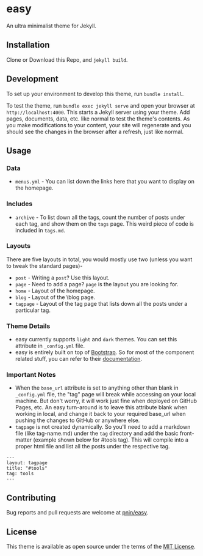# easy

An ultra minimalist theme for Jekyll.

## Installation

Clone or Download this Repo, and `jekyll build`.

## Development

To set up your environment to develop this theme, run `bundle install`.

To test the theme, run `bundle exec jekyll serve` and open your browser at `http://localhost:4000`. This starts a Jekyll server using your theme. Add pages, documents, data, etc. like normal to test the theme's contents. As you make modifications to your content, your site will regenerate and you should see the changes in the browser after a refresh, just like normal.

## Usage

### Data

+ `menus.yml` - You can list down the links here that you want to display on the homepage.

### Includes

+ `archive` - To list down all the tags, count the number of posts under each tag, and show them on the `tags` page. This weird piece of code is included in `tags.md`. 

### Layouts

There are five layouts in total, you would mostly use two (unless you want to tweak the standard pages)-
+ `post` - Writing a `post`? Use this layout.
+ `page` - Need to add a page? `page` is the layout you are looking for.
+ `home` - Layout of the homepage.
+ `blog` - Layout of the \blog page.
+ `tagpage` - Layout of the tag page that lists down all the posts under a particular tag.

### Theme Details

+ easy currently supports `light` and `dark` themes. You can set this attribute in `_config.yml` file.
+ easy is entirely built on top of [Bootstrap](https://github.com/twbs/bootstrap). So for most of the component related stuff, you can refer to their [documentation](https://getbootstrap.com/docs/5.2/components/).

### Important Notes

+ When the `base_url` attribute is set to anything other than blank in `_config.yml` file, the "tag" page will break while accessing on your local machine. But don't worry, it will work just fine when deployed on GitHub Pages, etc. An easy turn-around is to leave this attribute blank when working in local, and change it back to your required base_url when pushing the changes to GitHub or anywhere else.
+ `tagpage` is not created dynamically. So you'll need to add a markdown file (like tag-name.md) under the `tag` directory and add the basic front-matter (example shown below for #tools tag). This will compile into a proper html file and list all the posts under the respective tag.

```
---
layout: tagpage
title: "#tools"
tag: tools
---
```

## Contributing

Bug reports and pull requests are welcome at [pnin/easy](https://github.com/pnin/easy).

## License

This theme is available as open source under the terms of the [MIT License](https://opensource.org/licenses/MIT).